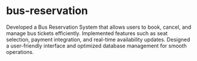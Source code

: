 # bus-reservation
Developed a Bus Reservation System that allows users to book, cancel, and manage bus tickets efficiently. Implemented features such as seat selection, payment integration, and real-time availability updates. Designed a user-friendly interface and optimized database management for smooth operations.
